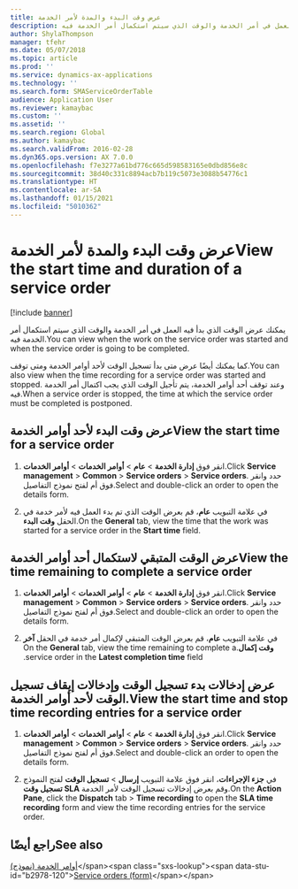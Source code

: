```yaml
---
title: عرض وقت البدء والمدة لأمر الخدمة
description: يمكنك عرض الوقت الذي بدأ فيه العمل في أمر الخدمة والوقت الذي سيتم استكمال أمر الخدمة فيه.
author: ShylaThompson
manager: tfehr
ms.date: 05/07/2018
ms.topic: article
ms.prod: ''
ms.service: dynamics-ax-applications
ms.technology: ''
ms.search.form: SMAServiceOrderTable
audience: Application User
ms.reviewer: kamaybac
ms.custom: ''
ms.assetid: ''
ms.search.region: Global
ms.author: kamaybac
ms.search.validFrom: 2016-02-28
ms.dyn365.ops.version: AX 7.0.0
ms.openlocfilehash: f7e3277a61bd776c665d598583165e0dbd856e8c
ms.sourcegitcommit: 38d40c331c8894acb7b119c5073e3088b54776c1
ms.translationtype: HT
ms.contentlocale: ar-SA
ms.lasthandoff: 01/15/2021
ms.locfileid: "5010362"
---
```

# <a name="view-the-start-time-and-duration-of-a-service-order"></a><span data-ttu-id="b2978-103">عرض وقت البدء والمدة لأمر الخدمة</span><span class="sxs-lookup"><span data-stu-id="b2978-103">View the start time and duration of a service order</span></span> 

[!include [banner](../includes/banner.md)]


<span data-ttu-id="b2978-104">يمكنك عرض الوقت الذي بدأ فيه العمل في أمر الخدمة والوقت الذي سيتم استكمال أمر الخدمة فيه.</span><span class="sxs-lookup"><span data-stu-id="b2978-104">You can view when the work on the service order was started and when the service order is going to be completed.</span></span>

<span data-ttu-id="b2978-105">كما يمكنك أيضًا عرض متى بدأ تسجيل الوقت لأحد أوامر الخدمة ومتى توقف.</span><span class="sxs-lookup"><span data-stu-id="b2978-105">You can also view when the time recording for a service order was started and stopped.</span></span> <span data-ttu-id="b2978-106">وعند توقف أحد أوامر الخدمة، يتم تأجيل الوقت الذي يجب اكتمال أمر الخدمة فيه.</span><span class="sxs-lookup"><span data-stu-id="b2978-106">When a service order is stopped, the time at which the service order must be completed is postponed.</span></span>

## <a name="view-the-start-time-for-a-service-order"></a><span data-ttu-id="b2978-107">عرض وقت البدء لأحد أوامر الخدمة</span><span class="sxs-lookup"><span data-stu-id="b2978-107">View the start time for a service order</span></span>

1.  <span data-ttu-id="b2978-108">انقر فوق **إدارة الخدمة** \> **عام** \> **أوامر الخدمات** \> **أوامر الخدمات**.</span><span class="sxs-lookup"><span data-stu-id="b2978-108">Click **Service management** \> **Common** \> **Service orders** \> **Service orders**.</span></span> <span data-ttu-id="b2978-109">حدد وانقر فوق أم لفتح نموذج التفاصيل.</span><span class="sxs-lookup"><span data-stu-id="b2978-109">Select and double-click an order to open the details form.</span></span>

2.  <span data-ttu-id="b2978-110">في علامة التبويب **عام**، قم بعرض الوقت الذي تم بدء العمل فيه لأمر خدمة في الحقل **وقت البدء**.</span><span class="sxs-lookup"><span data-stu-id="b2978-110">On the **General** tab, view the time that the work was started for a service order in the **Start time** field.</span></span>

## <a name="view-the-time-remaining-to-complete-a-service-order"></a><span data-ttu-id="b2978-111">عرض الوقت المتبقي لاستكمال أحد أوامر الخدمة</span><span class="sxs-lookup"><span data-stu-id="b2978-111">View the time remaining to complete a service order</span></span>

1.  <span data-ttu-id="b2978-112">انقر فوق **إدارة الخدمة** \> **عام** \> **أوامر الخدمات** \> **أوامر الخدمات**.</span><span class="sxs-lookup"><span data-stu-id="b2978-112">Click **Service management** \> **Common** \> **Service orders** \> **Service orders**.</span></span> <span data-ttu-id="b2978-113">حدد وانقر فوق أم لفتح نموذج التفاصيل.</span><span class="sxs-lookup"><span data-stu-id="b2978-113">Select and double-click an order to open the details form.</span></span>

2.  <span data-ttu-id="b2978-114">في علامة التبويب **عام**، قم بعرض الوقت المتبقي لإكمال أمر خدمة في الحقل **‏‫آخر وقت إكمال**.</span><span class="sxs-lookup"><span data-stu-id="b2978-114">On the **General** tab, view the time remaining to complete a service order in the **Latest completion time** field.</span></span>

## <a name="view-the-start-time-and-stop-time-recording-entries-for-a-service-order"></a><span data-ttu-id="b2978-115">عرض إدخالات بدء تسجيل الوقت وإدخالات إيقاف تسجيل الوقت لأحد أوامر الخدمة.</span><span class="sxs-lookup"><span data-stu-id="b2978-115">View the start time and stop time recording entries for a service order</span></span>

1.  <span data-ttu-id="b2978-116">انقر فوق **إدارة الخدمة** \> **عام** \> **أوامر الخدمات** \> **أوامر الخدمات**.</span><span class="sxs-lookup"><span data-stu-id="b2978-116">Click **Service management** \> **Common** \> **Service orders** \> **Service orders**.</span></span> <span data-ttu-id="b2978-117">حدد وانقر فوق أم لفتح نموذج التفاصيل.</span><span class="sxs-lookup"><span data-stu-id="b2978-117">Select and double-click an order to open the details form.</span></span>

2.  <span data-ttu-id="b2978-118">في **جزء الإجراءات**، انقر فوق علامة التبويب **إرسال** \> **تسجيل الوقت** لفتح النموذج **تسجيل وقت SLA** وقم بعرض إدخالات تسجيل الوقت لأمر الخدمة.</span><span class="sxs-lookup"><span data-stu-id="b2978-118">On the **Action Pane**, click the **Dispatch** tab \> **Time recording** to open the **SLA time recording** form and view the time recording entries for the service order.</span></span>

## <a name="see-also"></a><span data-ttu-id="b2978-119">راجع أيضًا</span><span class="sxs-lookup"><span data-stu-id="b2978-119">See also</span></span>

<span data-ttu-id="b2978-120">[أوامر الخدمة (نموذج)](https://technet.microsoft.com/library/aa554361\(v=ax.60\))</span><span class="sxs-lookup"><span data-stu-id="b2978-120">[Service orders (form)](https://technet.microsoft.com/library/aa554361\(v=ax.60\))</span></span>

  


